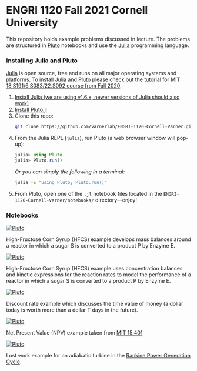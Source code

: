 # ENGRI 1120 Fall 2021 Cornell University 
This repository holds example problems discussed in lecture. The problems are structured in [Pluto](https://github.com/fonsp/Pluto.jl) notebooks and use the [Julia](https://julialang.org) programming language. 

### Installing Julia and Pluto
[Julia](https://julialang.org) is open source, free and runs on all major operating systems and platforms. To install 
[Julia](https://julialang.org) and [Pluto](https://github.com/fonsp/Pluto.jl) please check out the tutorial for 
[MIT 18.S191/6.S083/22.S092 course from Fall 2020](https://computationalthinking.mit.edu/Fall20/installation/).

1. [Install Julia (we are using v1.6.x, newer versions of Julia should also work)](https://julialang.org/downloads/)
1. [Install Pluto.jl](https://github.com/fonsp/Pluto.jl#installation)
1. Clone this repo:
    ```bash
    git clone https://github.com/varnerlab/ENGRI-1120-Cornell-Varner.git
    ```
1. From the Julia REPL (`julia`), run Pluto (a web browser window will pop-up):
    ```julia
    julia> using Pluto
    julia> Pluto.run()
    ```
    _Or you can simply the following in a terminal:_
    ```bash
    julia -E "using Pluto; Pluto.run()"
    ```
1. From Pluto, open one of the `.jl` notebook files located in the `ENGRI-1120-Cornell-Varner/notebooks/` directory—enjoy!

### Notebooks
[![Pluto](https://img.shields.io/badge/ENGRI1120-Mass-brightgreen)](https://htmlview.glitch.me/?https://github.com/varnerlab/ENGRI-1120-Cornell-Varner/blob/main/html/Example-HFCS.jl.html)

High-Fructose Corn Syrup (HFCS) example develops mass balances around a reactor in which a sugar S is converted to a product P by Enzyme E. 

[![Pluto](https://img.shields.io/badge/ENGRI1120-Concentration-brightgreen)](https://htmlview.glitch.me/?https://github.com/varnerlab/ENGRI-1120-Cornell-Varner/blob/main/html/Example-Chip.jl.html)

High-Fructose Corn Syrup (HFCS) example uses concentration balances and kinetic expressions for the reaction rates to model the performance of a reactor in which a sugar S is converted to a product P by Enzyme E. 

[![Pluto](https://img.shields.io/badge/ENGRI1120-Discount-brightgreen)](https://htmlview.glitch.me/?https://github.com/varnerlab/ENGRI-1120-Cornell-Varner/blob/main/html/Example-DiscountRate.jl.html)

Discount rate example which discusses the time value of money (a dollar today is worth more than a dollar T days in the future).

[![Pluto](https://img.shields.io/badge/ENGRI1120-NPV-brightgreen)](https://htmlview.glitch.me/?https://github.com/varnerlab/ENGRI-1120-Cornell-Varner/blob/main/html/Example-NPV.jl.html)

Net Present Value (NPV) example taken from [MIT 15.401](https://ocw.mit.edu/courses/sloan-school-of-management/15-401-finance-theory-i-fall-2008/)

[![Pluto](https://img.shields.io/badge/ENGRI1120-LostWork-brightgreen)](https://htmlview.glitch.me/?https://github.com/varnerlab/ENGRI-1120-Cornell-Varner/blob/main/html/Example-LostWork-Turbine.jl.html)

Lost work example for an adiabatic turbine in the [Rankine Power Generation Cycle](https://en.wikipedia.org/wiki/Rankine_cycle). 



